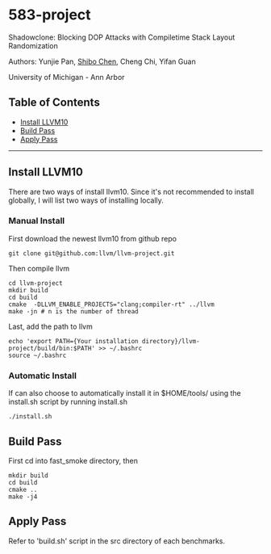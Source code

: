 # 583-project

Shadowclone: Blocking DOP Attacks with Compiletime Stack Layout Randomization

Authors: Yunjie Pan, [Shibo Chen](https://shibo.tech), Cheng Chi, Yifan Guan

University of Michigan - Ann Arbor

## Table of Contents

* [Install LLVM10](#install-llvm10)
* [Build Pass](#build-pass)
* [Apply Pass](#apply-pass)

---

## Install LLVM10

There are two ways of install llvm10. Since it's not recommended to install globally, I will list two ways of installing locally.

### Manual Install

First download the newest llvm10 from github repo

```script
git clone git@github.com:llvm/llvm-project.git
```

Then compile llvm

```script
cd llvm-project
mkdir build
cd build
cmake  -DLLVM_ENABLE_PROJECTS="clang;compiler-rt" ../llvm
make -jn # n is the number of thread
```

Last, add the path to llvm

```script
echo 'export PATH={Your installation directory}/llvm-project/build/bin:$PATH' >> ~/.bashrc
source ~/.bashrc
```

### Automatic Install

If can also choose to automatically install it in $HOME/tools/ using the install.sh script by running install.sh

```script
./install.sh
```

## Build Pass

First cd into fast_smoke directory, then

```script
mkdir build
cd build
cmake ..
make -j4
```

## Apply Pass

Refer to 'build.sh' script in the src directory of each benchmarks.
